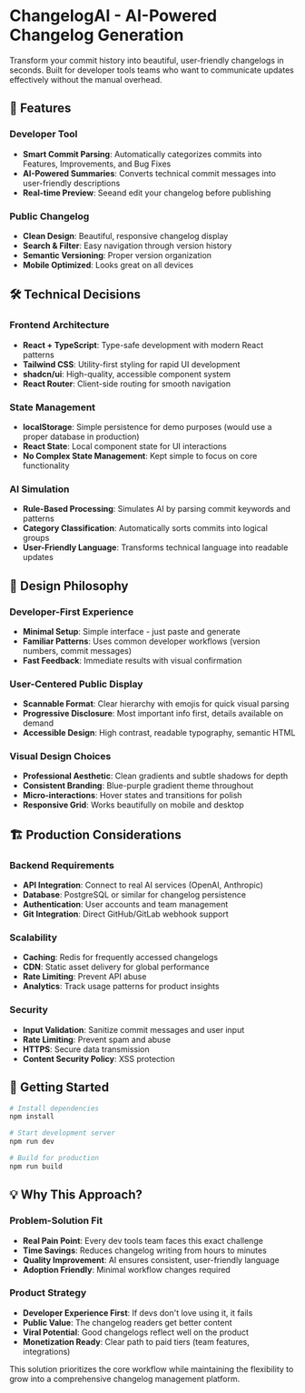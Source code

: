 
# ChangelogAI - AI-Powered Changelog Generation

Transform your commit history into beautiful, user-friendly changelogs in seconds. Built for developer tools teams who want to communicate updates effectively without the manual overhead.

## 🚀 Features

### Developer Tool
- **Smart Commit Parsing**: Automatically categorizes commits into Features, Improvements, and Bug Fixes
- **AI-Powered Summaries**: Converts technical commit messages into user-friendly descriptions
- **Real-time Preview**: Seeand edit your changelog before publishing

### Public Changelog
- **Clean Design**: Beautiful, responsive changelog display
- **Search & Filter**: Easy navigation through version history
- **Semantic Versioning**: Proper version organization
- **Mobile Optimized**: Looks great on all devices

## 🛠 Technical Decisions

### Frontend Architecture
- **React + TypeScript**: Type-safe development with modern React patterns
- **Tailwind CSS**: Utility-first styling for rapid UI development
- **shadcn/ui**: High-quality, accessible component system
- **React Router**: Client-side routing for smooth navigation

### State Management
- **localStorage**: Simple persistence for demo purposes (would use a proper database in production)
- **React State**: Local component state for UI interactions
- **No Complex State Management**: Kept simple to focus on core functionality

### AI Simulation
- **Rule-Based Processing**: Simulates AI by parsing commit keywords and patterns
- **Category Classification**: Automatically sorts commits into logical groups
- **User-Friendly Language**: Transforms technical language into readable updates

## 🎨 Design Philosophy

### Developer-First Experience
- **Minimal Setup**: Simple interface - just paste and generate
- **Familiar Patterns**: Uses common developer workflows (version numbers, commit messages)
- **Fast Feedback**: Immediate results with visual confirmation

### User-Centered Public Display
- **Scannable Format**: Clear hierarchy with emojis for quick visual parsing
- **Progressive Disclosure**: Most important info first, details available on demand
- **Accessible Design**: High contrast, readable typography, semantic HTML

### Visual Design Choices
- **Professional Aesthetic**: Clean gradients and subtle shadows for depth
- **Consistent Branding**: Blue-purple gradient theme throughout
- **Micro-interactions**: Hover states and transitions for polish
- **Responsive Grid**: Works beautifully on mobile and desktop

## 🏗 Production Considerations

### Backend Requirements
- **API Integration**: Connect to real AI services (OpenAI, Anthropic)
- **Database**: PostgreSQL or similar for changelog persistence
- **Authentication**: User accounts and team management
- **Git Integration**: Direct GitHub/GitLab webhook support

### Scalability
- **Caching**: Redis for frequently accessed changelogs
- **CDN**: Static asset delivery for global performance
- **Rate Limiting**: Prevent API abuse
- **Analytics**: Track usage patterns for product insights

### Security
- **Input Validation**: Sanitize commit messages and user input
- **Rate Limiting**: Prevent spam and abuse
- **HTTPS**: Secure data transmission
- **Content Security Policy**: XSS protection

## 🚦 Getting Started

```bash
# Install dependencies
npm install

# Start development server
npm run dev

# Build for production
npm run build
```

## 💡 Why This Approach?

### Problem-Solution Fit
- **Real Pain Point**: Every dev tools team faces this exact challenge
- **Time Savings**: Reduces changelog writing from hours to minutes
- **Quality Improvement**: AI ensures consistent, user-friendly language
- **Adoption Friendly**: Minimal workflow changes required

### Product Strategy
- **Developer Experience First**: If devs don't love using it, it fails
- **Public Value**: The changelog readers get better content
- **Viral Potential**: Good changelogs reflect well on the product
- **Monetization Ready**: Clear path to paid tiers (team features, integrations)

This solution prioritizes the core workflow while maintaining the flexibility to grow into a comprehensive changelog management platform.
